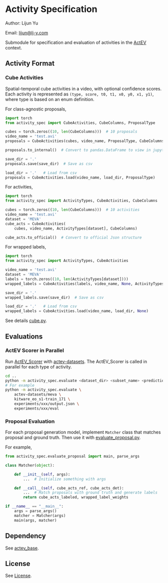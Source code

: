 # Activity Specification

Author: Lijun Yu

Email: lijun@lj-y.com

Submodule for specification and evaluation of activities in the [ActEV](https://actev.nist.gov) context.

## Activity Format

### Cube Activities

Spatial-temporal cube activities in a video, with optional confidence scores.
Each activity is represented as `(type, score, t0, t1, x0, y0, x1, y1)`, where type is based on an enum definition.

For class-agnostic proposals,

```python
import torch
from activity_spec import CubeActivities, CubeColumns, ProposalType

cubes = torch.zeros((10, len(CubeColumns)))  # 10 proposals
video_name = 'test.avi'
proposals = CubeActivities(cubes, video_name, ProposalType, CubeColumns)

proposals.to_internal()  # Convert to pandas.DataFrame to view in jupyter

save_dir = '.'
proposals.save(save_dir)  # Save as csv

load_dir = '.'   # Load from csv
proposals = CubeActivities.load(video_name, load_dir, ProposalType)
```

For activities,

```python
import torch
from activity_spec import ActivityTypes, CubeActivities, CubeColumns

cubes = torch.zeros((10, len(CubeColumns)))  # 10 activities
video_name = 'test.avi'
dataset = 'MEVA'
cube_acts = CubeActivities(
    cubes, video_name, ActivityTypes[dataset], CubeColumns)

cube_acts.to_official()  # Convert to official Json structure
```

For wrapped labels,

```python
import torch
from activity_spec import ActivityTypes, CubeActivities

video_name = 'test.avi'
dataset = 'MEVA'
labels = torch.zeros((10, len(ActivityTypes[dataset])))
wrapped_labels = CubeActivities(labels, video_name, None, ActivityTypes[dataset])

save_dir = '.'
wrapped_labels.save(save_dir)  # Save as csv

load_dir = '.'   # Load from csv
wrapped_labels = CubeActivities.load(video_name, load_dir, None)
```

See details [cube.py](cube.py).

## Evaluations

### ActEV Scorer in Parallel

Run [ActEV_Scorer](https://github.com/usnistgov/ActEV_Scorer.git) with [actev-datasets](https://github.com/CMU-INF-DIVA/actev-datasets).
The ActEV_Scorer is called in parallel for each type of activity.

```sh
cd ..
python -m activity_spec.evaluate <dataset_dir> <subset_name> <prediction_file> <evaluation_dir>
# For example
python -m activity_spec.evaluate \
    actev-datasets/meva \
    kitware_eo_s1-train_171 \
    experiments/xxx/output.json \
    experiments/xxx/eval
```

### Proposal Evaluation

For each proposal generation model, implement `Matcher` class that matches proposal and ground truth. Then use it with [evaluate_proposal.py](evaluate_proposal.py).

For example,

```python
from activity_spec.evaluate_proposal import main, parse_args

class Matcher(object):

    def __init__(self, args):
        ...  # Initialize something with args

    def __call__(self, cube_acts_ref, cube_acts_det):
        ...  # Match proposals with ground truth and generate labels
        return cube_acts_labeled, wrapped_label_weights

if __name__ == "__main__":
    args = parse_args()
    matcher = Matcher(args)
    main(args, matcher)
```

## Dependency

See [actev_base](https://github.com/CMU-INF-DIVA/actev_base).

## License

See [License](LICENSE).
